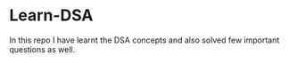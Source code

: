 # Learn-DSA
In this repo I have learnt the DSA concepts and also solved few important questions as well.
